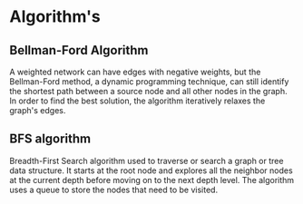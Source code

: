 # Algorithm's
## Bellman-Ford Algorithm
A weighted network can have edges with negative weights, but the Bellman-Ford method, a dynamic programming technique, can still identify the shortest path between a source node and all other nodes in the graph. In order to find the best solution, the algorithm iteratively relaxes the graph's edges.
## BFS algorithm
 Breadth-First Search algorithm used to traverse or search a graph or tree data structure. It starts at the root node and explores all the neighbor nodes at the current depth before moving on to the next depth level. The algorithm uses a queue to store the nodes that need to be visited.
